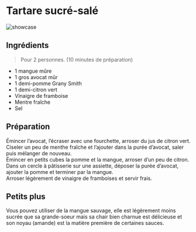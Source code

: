 # Tartare sucré-salé

![showcase](http://123veggie.fr/wp-content/uploads/2015/03/IMG_0314-e1425654719284-850x400.jpg)

## Ingrédients

> Pour 2 personnes. (10 minutes de préparation)

* 1 mangue mûre
* 1 gros avocat mûr
* 1 demi-pomme Grany Smith
* 1 demi-citron vert
* Vinaigre de framboise
* Mentre fraîche
* Sel

## Préparation

Émincer l’avocat, l’écraser avec une fourchette, arroser du jus de citron vert.  
Ciseler un peu de menthe fraîche et l’ajouter dans la purée d’avocat, saler puis mélanger de nouveau.  
Émincer en petits cubes la pomme et la mangue, arroser d’un peu de citron.  
Dans un cercle à pâtisserie sur une assiette, déposer la purée d’avocat, ajouter la pomme et terminer par la mangue.  
Arroser légèrement de vinaigre de framboises et servir frais.

## Petits plus

Vous pouvez utiliser de la mangue sauvage, elle est légèrement moins sucrée que sa grande-soeur mais sa chair bien charnue est délicieuse et son noyau (amande) est la matière première de certaines sauces.
